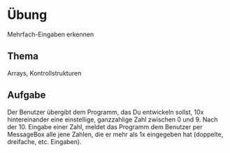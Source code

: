 # Übung
Mehrfach-Eingaben erkennen
## Thema
Arrays, Kontrollstrukturen
## Aufgabe
Der Benutzer übergibt dem Programm, das Du entwickeln sollst, 10x hintereinander eine einstellige, ganzzahlige Zahl zwischen 0 und 9. Nach der 10. Eingabe einer Zahl, meldet das Programm dem Benutzer per MessageBox alle jene Zahlen, die er mehr als 1x eingegeben hat (doppelte, dreifache, etc. Eingaben).
 
